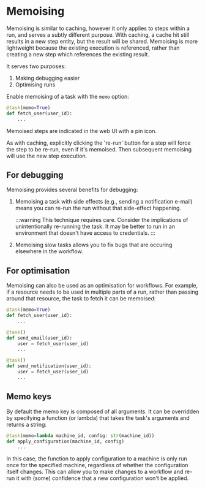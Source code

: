 # Memoising

Memoising is similar to caching, however it only applies to steps within a run, and serves a subtly different purpose. With caching, a cache hit still results in a new step entity, but the result will be shared. Memoising is more lightweight because the existing execution is referenced, rather than creating a new step which references the existing result.

It serves two purposes:

1. Making debugging easier
2. Optimising runs

Enable memoising of a task with the `memo` option:

```python
@task(memo=True)
def fetch_user(user_id):
    ...
```

Memoised steps are indicated in the web UI with a pin icon.

As with caching, explicitly clicking the 're-run' button for a step will force the step to be re-run, even if it's memoised. Then subsequent memoising will use the new step execution.

## For debugging

Memoising provides several benefits for debugging:

1. Memoising a task with side effects (e.g., sending a notification e-mail) means you can re-run the run without that side-effect happening.

    :::warning
    This technique requires care. Consider the implications of unintentionally re-running the task. It may be better to run in an environment that doesn't have access to credentials.
    :::

2. Memoising slow tasks allows you to fix bugs that are occuring elsewhere in the workflow.

## For optimisation

Memoising can also be used as an optimisation for workflows. For example, if a resource needs to be used in multiple parts of a run, rather than passing around that resource, the task to fetch it can be memoised:

```python
@task(memo=True)
def fetch_user(user_id):
    ...

@task()
def send_email(user_id):
    user = fetch_user(user_id)
    ...

@task()
def send_notification(user_id):
    user = fetch_user(user_id)
    ...
```

## Memo keys

By default the memo key is composed of all arguments. It can be overridden by specifying a function (or lambda) that takes the task's arguments and returns a string:

```python
@task(memo=lambda machine_id, config: str(machine_id))
def apply_configuration(machine_id, config)
    ...
```

In this case, the function to apply configuration to a machine is only run once for the specified machine, regardless of whether the configuration itself changes. This can allow you to make changes to a workflow and re-run it with (some) confidence that a new configuration won't be applied.
